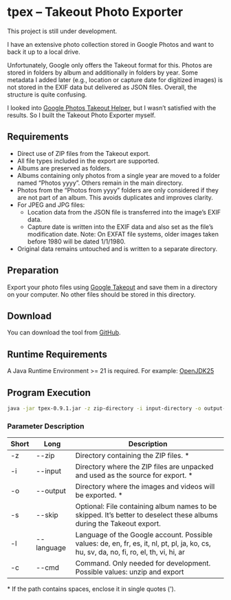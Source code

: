 # tpex – Takeout Photo Exporter

This project is still under development.

I have an extensive photo collection stored in Google Photos and want to back it up to a local drive.

Unfortunately, Google only offers the Takeout format for this. Photos are stored in folders by album and additionally in folders by year. Some metadata I added later (e.g., location or capture date for digitized images) is not stored in the EXIF data but delivered as JSON files. Overall, the structure is quite confusing.

I looked into [Google Photos Takeout Helper](https://github.com/TheLastGimbus/GooglePhotosTakeoutHelper), but I wasn’t satisfied with the results. So I built the Takeout Photo Exporter myself.

## Requirements

- Direct use of ZIP files from the Takeout export.
- All file types included in the export are supported.
- Albums are preserved as folders.
- Albums containing only photos from a single year are moved to a folder named “Photos yyyy”. Others remain in the main directory.
- Photos from the “Photos from yyyy” folders are only considered if they are not part of an album. This avoids duplicates and improves clarity.
- For JPEG and JPG files:
  - Location data from the JSON file is transferred into the image’s EXIF data.
  - Capture date is written into the EXIF data and also set as the file’s modification date. Note: On EXFAT file systems, older images taken before 1980 will be dated 1/1/1980.
- Original data remains untouched and is written to a separate directory.

## Preparation

Export your photo files using [Google Takeout](https://support.google.com/accounts/answer/9666875?hl=en) and save them in a directory on your computer. No other files should be stored in this directory.

## Download

You can download the tool from [GitHub](https://github.com/heinerjost/tpex/tags).

## Runtime Requirements

A Java Runtime Environment >= 21 is required. For example: [OpenJDK25](https://jdk.java.net/25/)

## Program Execution

```bash
java -jar tpex-0.9.1.jar -z zip-directory -i input-directory -o output-directory -s file -l en
```

### Parameter Description

| Short | Long     | Description |
|-------|----------|-------------|
| -z    | --zip    | Directory containing the ZIP files. * |
| -i    | --input  | Directory where the ZIP files are unpacked and used as the source for export. * |
| -o    | --output | Directory where the images and videos will be exported. * |
| -s    | --skip   | Optional: File containing album names to be skipped. It’s better to deselect these albums during the Takeout export. |
| -l    | --language | Language of the Google account. Possible values: de, en, fr, es, it, nl, pt, pl, ja, ko, cs, hu, sv, da, no, fi, ro, el, th, vi, hi, ar |
| -c    | --cmd    | Command. Only needed for development. Possible values: unzip and export |

\* If the path contains spaces, enclose it in single quotes (').
